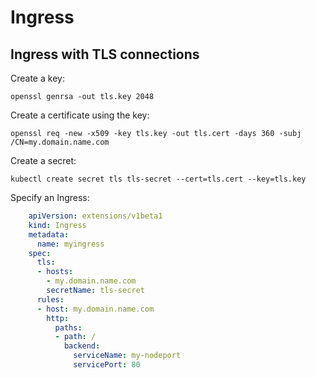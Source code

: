# Ingress

## Ingress with TLS connections

Create a key:

    openssl genrsa -out tls.key 2048
  

Create a certificate using the key:

    openssl req -new -x509 -key tls.key -out tls.cert -days 360 -subj /CN=my.domain.name.com
  

Create a secret:

    kubectl create secret tls tls-secret --cert=tls.cert --key=tls.key
    
    
Specify an Ingress:

```yaml
    apiVersion: extensions/v1beta1 
    kind: Ingress 
    metadata:
      name: myingress
    spec:
      tls:
      - hosts:
        - my.domain.name.com 
        secretName: tls-secret 
      rules:
      - host: my.domain.name.com
        http:
          paths:
          - path: /
            backend:
              serviceName: my-nodeport
              servicePort: 80
```
